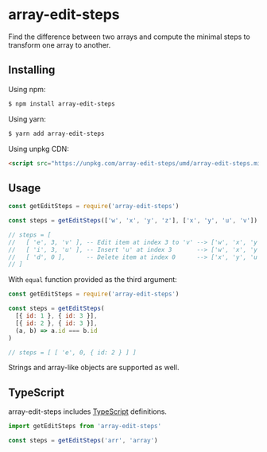 # array-edit-steps

Find the difference between two arrays and compute the minimal steps to transform one array to another.

## Installing

Using npm:

```bash
$ npm install array-edit-steps
```

Using yarn:

```bash
$ yarn add array-edit-steps
```

Using unpkg CDN:

```html
<script src="https://unpkg.com/array-edit-steps/umd/array-edit-steps.min.js"></script>
```

## Usage

```js
const getEditSteps = require('array-edit-steps')

const steps = getEditSteps(['w', 'x', 'y', 'z'], ['x', 'y', 'u', 'v'])

// steps = [
//   [ 'e', 3, 'v' ], -- Edit item at index 3 to 'v' --> ['w', 'x', 'y', 'v']
//   [ 'i', 3, 'u' ], -- Insert 'u' at index 3       --> ['w', 'x', 'y', 'u', 'v']
//   [ 'd', 0 ],      -- Delete item at index 0      --> ['x', 'y', 'u', 'v']
// ]
```

With `equal` function provided as the third argument:

```js
const getEditSteps = require('array-edit-steps')

const steps = getEditSteps(
  [{ id: 1 }, { id: 3 }],
  [{ id: 2 }, { id: 3 }],
  (a, b) => a.id === b.id
)

// steps = [ [ 'e', 0, { id: 2 } ] ]
```

Strings and array-like objects are supported as well.

## TypeScript
array-edit-steps includes [TypeScript](http://typescriptlang.org) definitions.
```typescript
import getEditSteps from 'array-edit-steps'

const steps = getEditSteps('arr', 'array')
```
